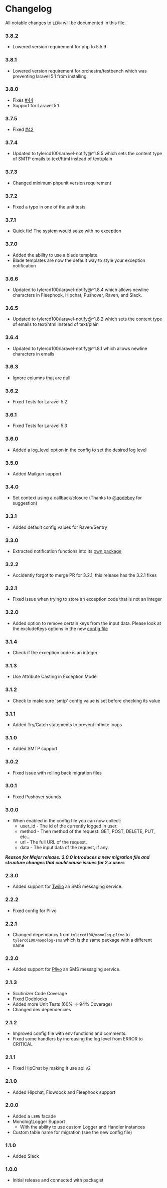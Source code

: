 # Changelog

All notable changes to `LERN` will be documented in this file.

### 3.8.2
- Lowered version requirement for php to 5.5.9

### 3.8.1
- Lowered version requirement for orchestra/testbench which was preventing laravel 5.1 from installing

### 3.8.0
- Fixes [#44](https://github.com/tylercd100/lern/issues/44)
- Support for Laravel 5.1

### 3.7.5
- Fixed [#42](https://github.com/tylercd100/lern/issues/42)

### 3.7.4
- Updated to tylercd100/laravel-notify@^1.8.5 which sets the content type of SMTP emails to text/html instead of text/plain

### 3.7.3
- Changed minimum phpunit version requirement

### 3.7.2
- Fixed a typo in one of the unit tests

### 3.7.1
- Quick fix! The system would seize with no exception

### 3.7.0
- Added the ability to use a blade template
- Blade templates are now the default way to style your exception notification

### 3.6.6
- Updated to tylercd100/laravel-notify@^1.8.4 which allows newline characters in Fleephook, Hipchat, Pushover, Raven, and Slack.

### 3.6.5
- Updated to tylercd100/laravel-notify@^1.8.2 which sets the content type of emails to text/html instead of text/plain

### 3.6.4
- Updated to tylercd100/laravel-notify@^1.8.1 which allows newline characters in emails

### 3.6.3
- Ignore columns that are null

### 3.6.2
- Fixed Tests for Laravel 5.2

### 3.6.1
- Fixed Tests for Laravel 5.3

### 3.6.0
- Added a log_level option in the config to set the desired log level

### 3.5.0
- Added Mailgun support

### 3.4.0
- Set context using a callback/closure (Thanks to [@qodeboy](https://github.com/qodeboy) for suggestion)

### 3.3.1
- Added default config values for Raven/Sentry

### 3.3.0
- Extracted notification functions into its [own package](https://github.com/tylercd100/laravel-notify)

### 3.2.2
- Accidently forgot to merge PR for 3.2.1, this release has the 3.2.1 fixes

### 3.2.1
- Fixed issue when trying to store an exception code that is not an integer

### 3.2.0
- Added option to remove certain keys from the input data. Please look at the excludeKeys options in the new [config file](https://github.com/tylercd100/lern/blob/3.2.0/config/lern.php)

### 3.1.4
- Check if the exception code is an integer

### 3.1.3
- Use Attribute Casting in Exception Model

### 3.1.2
- Check to make sure 'smtp' config value is set before checking its value

### 3.1.1
- Added Try/Catch statements to prevent infinite loops

### 3.1.0
- Added SMTP support

### 3.0.2
- Fixed issue with rolling back migration files

### 3.0.1
- Fixed Pushover sounds

### 3.0.0
- When enabled in the config file you can now collect:
    - user_id - The id of the currently logged in user.
    - method - Then method of the request: GET, POST, DELETE, PUT, etc...
    - url - The full URL of the request.
    - data - The input data of the request, if any.

*__Reason for Major release: 3.0.0 introduces a new migration file and structure changes that could cause issues for 2.x users__*

### 2.3.0
- Added support for [Twilio](https://www.twilio.com/) an SMS messaging service.

### 2.2.2
- Fixed config for Plivo

### 2.2.1
- Changed dependancy from `tylercd100/monolog-plivo` to `tylercd100/monolog-sms` which is the same package with a different name

### 2.2.0
- Added support for [Plivo](https://www.plivo.com/) an SMS messaging service.

### 2.1.3
- Scutinizer Code Coverage
- Fixed Docblocks
- Added more Unit Tests (60% -> 94% Coverage)
- Changed dev dependencies

### 2.1.2
- Improved config file with env functions and comments. 
- Fixed some handlers by increasing the log level from ERROR to CRITICAL

### 2.1.1
- Fixed HipChat by making it use api v2

### 2.1.0
- Added Hipchat, Flowdock and Fleephook support

### 2.0.0
- Added a `LERN` facade
- Monolog\Logger Support
    - With the ability to use custom Logger and Handler instances
- Custom table name for migration (see the new config file)

### 1.1.0
- Added Slack

### 1.0.0
- Initial release and connected with packagist
